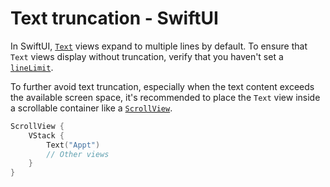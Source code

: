 # Text truncation - SwiftUI

In SwiftUI, [`Text`](https://developer.apple.com/documentation/swiftui/text) views expand to multiple lines by default. To ensure that `Text` views display without truncation, verify that you haven't set a [`lineLimit`](https://developer.apple.com/documentation/swiftui/view/linelimit(_:)-513mb).

To further avoid text truncation, especially when the text content exceeds the available screen space, it's recommended to place the `Text` view inside a scrollable container like a [`ScrollView`](https://developer.apple.com/documentation/swiftui/scrollview).


```swift
ScrollView {
    VStack {
        Text("Appt")
        // Other views
    }
}
```
